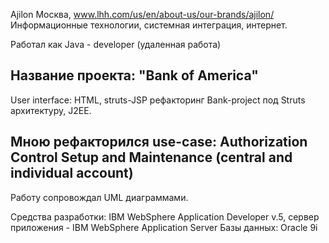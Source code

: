 Ajilon Москва, www.lhh.com/us/en/about-us/our-brands/ajilon/
Информационные технологии, системная интеграция, интернет.

Pаботал как Java - developer (удаленная работа)

## Название проекта: "Bank of America"
User interface: HTML, struts-JSP
рефакторинг Bank-project под Struts архитектуру, J2EE.

## Мною рефакторился use-case: Authorization Control Setup and Maintenance (central and individual account)
Работу сопровождал UML диаграммами.

Средства разработки:
IBM WebSphere Application Developer v.5,
сервер приложения - IBM WebSphere Application Server
Базы данных: Oracle 9i
